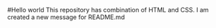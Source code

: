 #Hello world
This repository has combination of HTML and CSS.
I am created a new message for README.md 
